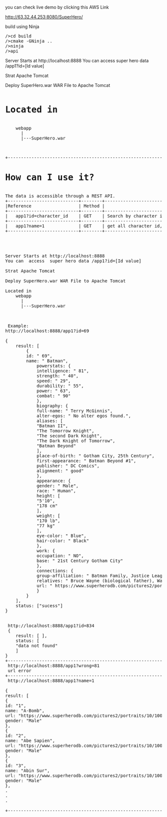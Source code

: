 you can check live demo by clicking this  AWS  Link

http://63.32.44.253:8080/SuperHero/

build using Ninja
<pre>
/>cd build
/>cmake -GNinja ..
/>ninja
/>api
</pre>
Server Starts at http://localhost:8888
You can  access  super hero data /app1?id=[Id value]
 
Strat Apache Tomcat 
 
Deploy SuperHero.war WAR File to Apache Tomcat 
<pre>
<h1>Located in</h1>
	webapp
	  |
	  |---SuperHero.war
	   
</pre>
<pre> 
+------------------------------------------------------------------------------------------------------------------------------------------------------------------+
<h1>How can I use it?</h1>
The data is accessible through a REST API.
+---------------------------+--------+------------------------------------------------------------------+
|Reference                  | Method |                         Purpose                                  |
+---------------------------+--------+------------------------------------------------------------------+ 
|   app1?id=character_id    | GET    | Search by character id. Returns all information of the character.|
+---------------------------+--------+------------------------------------------------------------------+
|   app1?name=1             | GET    | get all character id,name,gender,url from database               |
+---------------------------+--------+------------------------------------------------------------------+ 
	
 


Server Starts at http://localhost:8888
You can  access  super hero data /app1?id=[Id value]
 
Strat Apache Tomcat 
 
Deploy SuperHero.war WAR File to Apache Tomcat 

Located in
	webapp
	  |
	  |---SuperHero.war
	   
 
 
 Example:
http://localhost:8888/app1?id=69

{
	result: [
		{
		id: " 69",
		name: " Batman",
			powerstats: {
			intelligence: " 81",
			strength: " 40",
			speed: " 29",
			durability: " 55",
			power: " 63",
			combat: " 90"
			},
			biography: {
			full-name: " Terry McGinnis",
			alter-egos: " No alter egos found.",
			aliases: [
			"Batman II",
			"The Tomorrow Knight",
			"The second Dark Knight",
			"The Dark Knight of Tomorrow",
			"Batman Beyond"
			],
			place-of-birth: " Gotham City, 25th Century",
			first-appearance: " Batman Beyond #1",
			publisher: " DC Comics",
			alignment: " good"
			},
			appearance: {
			gender: " Male",
			race: " Human",
			height: [
			"5'10",
			"178 cm"
			],
			weight: [
			"170 lb",
			"77 kg"
			],
			eye-color: " Blue",
			hair-color: " Black"
			},
			work: {
			occupation: " NO",
			base: " 21st Century Gotham City"
			},
			connections: {
			group-affiliation: " Batman Family, Justice League Unlimited",
			relatives: " Bruce Wayne (biological father), Warren McGinnis (father, deceased), Mary McGinnis (mother), Matt McGinnis (brother)",
			url: " https://www.superherodb.com/pictures2/portraits/10/100/10441.jpg"
			}
		}
	],
	status: ["sucess"]
}
 
 
 http://localhost:8888/app1?id=834
 {
	result: [ ],
	status: [
	"data not found"
	]
}
+------------------------------------------------------------------------------------------------------------------------------------------------------------------+
 http://localhost:8888/app1?wrong=81
 url error
+------------------------------------------------------------------------------------------------------------------------------------------------------------------+
 http://localhost:8888/app1?name=1
 
{
result: [
{
id: "1",
name: "A-Bomb",
url: "https://www.superherodb.com/pictures2/portraits/10/100/10060.jpg",
gender: "Male"
},
{
id: "2",
name: "Abe Sapien",
url: "https://www.superherodb.com/pictures2/portraits/10/100/956.jpg",
gender: "Male"
},
{
id: "3",
name: "Abin Sur",
url: "https://www.superherodb.com/pictures2/portraits/10/100/1460.jpg",
gender: "Male"
},
.
.
.

+------------------------------------------------------------------------------------------------------------------------------------------------------------------+
 </pre>
